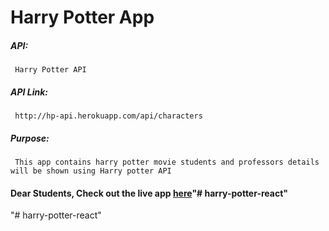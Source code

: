 # Harry Potter App

##### API:
     Harry Potter API

##### API Link:
     http://hp-api.herokuapp.com/api/characters

##### Purpose:
     This app contains harry potter movie students and professors details will be shown using Harry potter API

#### Dear Students, Check out the live app [here](http://203.193.173.125/buildriseshine/api/reactjs/harry-potter-characters/)"# harry-potter-react" 
"# harry-potter-react" 
